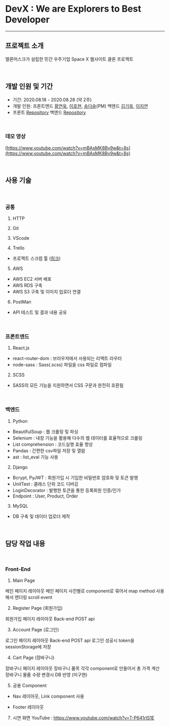 # DevX : We are Explorers to Best Developer

---

## 프로젝트 소개

엘론머스크가 설립한 민간 우주기업 Space X 웹사이트 클론 프로젝트

<br>

## 개발 인원 및 기간

- 기간: 2020.08.18 - 2020.08.28 (약 2주)
- 개발 인원: 프론트엔드 [황연욱](https://github.com/younuk23), [이호현](https://github.com/LeeHoHyun-hemtory), [송다슬](https://github.com/aleatorik)(PM) 백엔드 [김기욱](https://github.com/keywookkim), [이지연](https://github.com/leejirun)
- 프론트 [Repository](https://github.com/wecode-bootcamp-korea/11-DevX-frontend) 백엔드 [Repository](https://github.com/wecode-bootcamp-korea/11-DevX-backend)

<br>

### 데모 영상

[https://www.youtube.com/watch?v=mBAsMK8By9w&t=8s](https://www.youtube.com/watch?v=mBAsMK8By9w&t=8s)

<br>

## 사용 기술

<br>

### 공통

1. HTTP

2. Git

3. VScode

4. Trello

- 프로젝트 스크럼 툴 ([링크](https://trello.com/b/7GVBeJ4W/wespace))

5. AWS

- AWS EC2 서버 배포
- AWS RDS 구축
- AWS S3 구축 및 이미지 업로더 연결

6. PostMan

- API 테스트 및 결과 내용 공유

<br>

### 프론트엔드

1. React.js

- react-router-dom : 브라우저에서 사용되는 리액트 라우터
- node-sass : Sass(.scss) 파일을 css 파일로 컴파일

2. SCSS

- SASS의 모든 기능을 지원하면서 CSS 구문과 완전히 호환됨

<br>

### 백엔드

1. Python

- BeautifulSoup : 웹 크롤링 및 파싱
- Selenium : 내장 기능을 활용해 다수의 웹 데이터를 효율적으로 크롤링
- List comprehension : 코드실행 효율 향상
- Pandas : 간편한 csv파일 저장 및 열람
- ast : list_eval 기능 사용

2. Django

- Bcrypt, PyJWT : 회원가입 시 기입한 비밀번호 암호화 및 토큰 발행
- UnitTest : 클래스 단위 코드 디버깅
- LoginDecorator : 발행한 토큰을 통한 등록회원 인증/인가
- Endpoint : User, Product, Order

3. MySQL

- DB 구축 및 데이터 업로더 제작

<br>

## 담당 작업 내용

<br>

### Front-End
1) Main Page

메인 페이지 레이아웃
메인 페이지 사진별로 component로 묶어서 map method 사용해서 렌더링
scroll event

2) Register Page (회원가입)

회원가입 페이지 레이아웃
Back-end POST api

3) Account Page (로그인)

로그인 페이지 레이아웃
Back-end POST api
로그인 성공시 token을 sessionStorage에 저장

4) Cart Page (장바구니)

장바구니 페이지 레이아웃
장바구니 품목 각각 component로 만들어서 총 가격 계산
장바구니 물품 수량 변경시 DB 반영 (미구현)

5) 공용 Component

- Nav
레이아웃, Link component 사용

- Footer
레이아웃


7. 시연 화면
YouTube : https://www.youtube.com/watch?v=T-P641rIS1E
